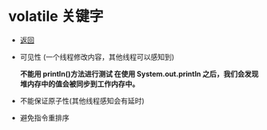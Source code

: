 # volatile 关键字

- [返回](./README.md)
- 可见性 (一个线程修改内容，其他线程可以感知到)

  **不能用 println()方法进行测试 在使用 System.out.println 之后，我们会发现堆内存中的值会被同步到工作内存中。**

- 不能保证原子性(其他线程感知会有延时)

- 避免指令重排序

